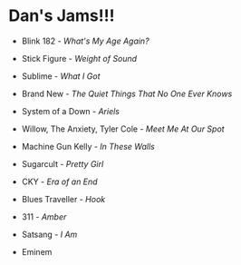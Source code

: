 # Dan's Jams!!!

- Blink 182 - _What's My Age Again?_

- Stick Figure - _Weight of Sound_

- Sublime - _What I Got_

- Brand New - _The Quiet Things That No One Ever Knows_

- System of a Down - _Ariels_

- Willow, The Anxiety, Tyler Cole - _Meet Me At Our Spot_

- Machine Gun Kelly - _In These Walls_

- Sugarcult - _Pretty Girl_

- CKY - _Era of an End_

- Blues Traveller - _Hook_

- 311 - _Amber_

- Satsang - _I Am_

- Eminem 
